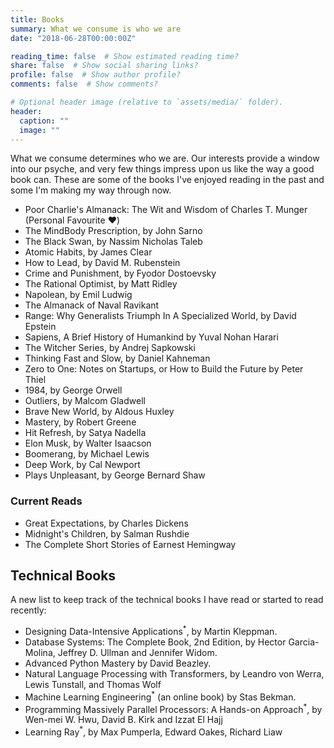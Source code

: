 ```yaml
---
title: Books
summary: What we consume is who we are
date: "2018-06-28T00:00:00Z"

reading_time: false  # Show estimated reading time?
share: false  # Show social sharing links?
profile: false  # Show author profile?
comments: false  # Show comments?

# Optional header image (relative to `assets/media/` folder).
header:
  caption: ""
  image: ""
---
```

What we consume determines who we are. Our interests provide a window into our psyche, and very few things impress upon us like the way a good book can. These are some of the books I've enjoyed reading in the past and some I'm making my way through now. 

* Poor Charlie's Almanack: The Wit and Wisdom of Charles T. Munger (Personal Favourite ❤️)
* The MindBody Prescription, by John Sarno
* The Black Swan, by Nassim Nicholas Taleb
* Atomic Habits, by James Clear
* How to Lead, by David M. Rubenstein
* Crime and Punishment, by Fyodor Dostoevsky
* The Rational Optimist, by Matt Ridley
* Napolean, by Emil Ludwig
* The Almanack of Naval Ravikant
* Range: Why Generalists Triumph In A Specialized World, by David Epstein
* Sapiens, A Brief History of Humankind by Yuval Nohan Harari
* The Witcher Series, by Andrej Sapkowski
* Thinking Fast and Slow, by Daniel Kahneman
* Zero to One: Notes on Startups, or How to Build the Future by Peter Thiel
* 1984, by George Orwell
* Outliers, by Malcom Gladwell
* Brave New World, by Aldous Huxley
* Mastery, by Robert Greene
* Hit Refresh, by Satya Nadella
* Elon Musk, by Walter Isaacson
* Boomerang, by Michael Lewis
* Deep Work, by Cal Newport
* Plays Unpleasant, by George Bernard Shaw

### Current Reads
* Great Expectations, by Charles Dickens
* Midnight's Children, by Salman Rushdie
* The Complete Short Stories of Earnest Hemingway

## Technical Books
A new list to keep track of the technical books I have read or started to read recently:
* Designing Data-Intensive Applications<sup>*</sup>, by Martin Kleppman.
* Database Systems: The Complete Book, 2nd Edition, by Hector Garcia-Molina, Jeffrey D. Ullman and Jennifer Widom.
* Advanced Python Mastery by David Beazley.
* Natural Language Processing with Transformers, by Leandro von Werra, Lewis Tunstall, and Thomas Wolf
* Machine Learning Engineering<sup>*</sup> (an online book) by Stas Bekman.
* Programming Massively Parallel Processors: A Hands-on Approach<sup>*</sup>, by  Wen-mei W. Hwu, David B. Kirk and Izzat El Hajj 
* Learning Ray<sup>*</sup>, by  Max Pumperla, Edward Oakes, Richard Liaw 
